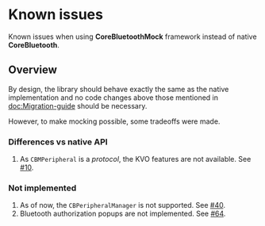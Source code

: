 # Known issues

Known issues when using **CoreBluetoothMock** framework instead of native **CoreBluetooth**.

## Overview

By design, the library should behave exactly the same as the native implementation and no
code changes above those mentioned in <doc:Migration-guide> should be necessary.

However, to make mocking possible, some tradeoffs were made.

### Differences vs native API

1. As ``CBMPeripheral`` is a *protocol*, the KVO features are not available. 
   See [#10](https://github.com/NordicSemiconductor/IOS-CoreBluetooth-Mock/issues/10).

### Not implemented

1. As of now, the `CBPeripheralManager` is not supported. 
   See [#40](https://github.com/NordicSemiconductor/IOS-CoreBluetooth-Mock/issues/40).
2. Bluetooth authorization popups are not implemented.
   See [#64](https://github.com/NordicSemiconductor/IOS-CoreBluetooth-Mock/issues/64).
